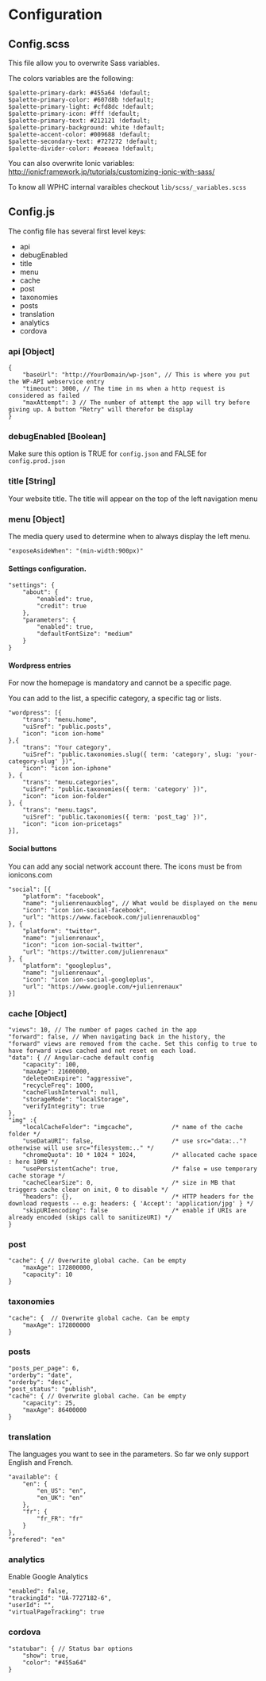 # Configuration

## Config.scss

This file allow you to overwrite Sass variables.

The colors variables are the following:

```
$palette-primary-dark: #455a64 !default;
$palette-primary-color: #607d8b !default;
$palette-primary-light: #cfd8dc !default;
$palette-primary-icon: #fff !default;
$palette-primary-text: #212121 !default;
$palette-primary-background: white !default;
$palette-accent-color: #009688 !default;
$palette-secondary-text: #727272 !default;
$palette-divider-color: #eaeaea !default;
```

You can also overwrite Ionic variables: <http://ionicframework.jp/tutorials/customizing-ionic-with-sass/>

To know all WPHC internal varaibles checkout ```lib/scss/_variables.scss```

## Config.js

The config file has several first level keys:

* api
* debugEnabled
* title
* menu
* cache
* post
* taxonomies
* posts
* translation
* analytics
* cordova


### api [Object]

```
{
    "baseUrl": "http://YourDomain/wp-json", // This is where you put the WP-API webservice entry
    "timeout": 3000, // The time in ms when a http request is considered as failed
    "maxAttempt": 3 // The number of attempt the app will try before giving up. A button "Retry" will therefor be display
}
```

### debugEnabled [Boolean]

Make sure this option is TRUE for ```config.json``` and FALSE for ```config.prod.json```

### title [String]

Your website title. The title will appear on the top of the left navigation menu

### menu [Object]

The media query used to determine when to always display the left menu.

```
"exposeAsideWhen": "(min-width:900px)"
```

#### Settings configuration.

```
"settings": {
    "about": {
        "enabled": true,
        "credit": true
    },
    "parameters": {
        "enabled": true,
        "defaultFontSize": "medium"
    }
}
```

#### Wordpress entries

For now the homepage is mandatory and cannot be a specific page.

You can add to the list, a specific category, a specific tag or lists.

```
"wordpress": [{
    "trans": "menu.home",
    "uiSref": "public.posts",
    "icon": "icon ion-home"
},{
    "trans": "Your category",
    "uiSref": "public.taxonomies.slug({ term: 'category', slug: 'your-category-slug' })",
    "icon": "icon ion-iphone"
}, {
    "trans": "menu.categories",
    "uiSref": "public.taxonomies({ term: 'category' })",
    "icon": "icon ion-folder"
}, {
    "trans": "menu.tags",
    "uiSref": "public.taxonomies({ term: 'post_tag' })",
    "icon": "icon ion-pricetags"
}],
```

#### Social buttons

You can add any social network account there. The icons must be from ionicons.com

```
"social": [{
    "platform": "facebook",
    "name": "julienrenauxblog", // What would be displayed on the menu
    "icon": "icon ion-social-facebook",
    "url": "https://www.facebook.com/julienrenauxblog"
}, {
    "platform": "twitter",
    "name": "julienrenaux",
    "icon": "icon ion-social-twitter",
    "url": "https://twitter.com/julienrenaux"
}, {
    "platform": "googleplus",
    "name": "julienrenaux",
    "icon": "icon ion-social-googleplus",
    "url": "https://www.google.com/+julienrenaux"
}]
```

### cache [Object]

```
"views": 10, // The number of pages cached in the app
"forward": false, // When navigating back in the history, the "forward" views are removed from the cache. Set this config to true to have forward views cached and not reset on each load.
"data": { // Angular-cache default config
    "capacity": 100,
    "maxAge": 21600000,
    "deleteOnExpire": "aggressive",
    "recycleFreq": 1000,
    "cacheFlushInterval": null,
    "storageMode": "localStorage",
    "verifyIntegrity": true
},
"img" :{
    "localCacheFolder": "imgcache",           /* name of the cache folder */
    "useDataURI": false,                      /* use src="data:.."? otherwise will use src="filesystem:.." */
    "chromeQuota": 10 * 1024 * 1024,          /* allocated cache space : here 10MB */
    "usePersistentCache": true,               /* false = use temporary cache storage */
    "cacheClearSize": 0,                      /* size in MB that triggers cache clear on init, 0 to disable */
    "headers": {},                            /* HTTP headers for the download requests -- e.g: headers: { 'Accept': 'application/jpg' } */
    "skipURIencoding": false                  /* enable if URIs are already encoded (skips call to sanitizeURI) */
}
```

### post

```
"cache": { // Overwrite global cache. Can be empty
    "maxAge": 172800000,
    "capacity": 10
}
```

### taxonomies

```
"cache": {  // Overwrite global cache. Can be empty
    "maxAge": 172800000
}
```

### posts

```
"posts_per_page": 6,
"orderby": "date",
"orderby": "desc",
"post_status": "publish",
"cache": { // Overwrite global cache. Can be empty
    "capacity": 25,
    "maxAge": 86400000
}
```

### translation

The languages you want to see in the parameters. So far we only support English and French.

```
"available": {
    "en": {
        "en_US": "en",
        "en_UK": "en"
    },
    "fr": {
        "fr_FR": "fr"
    }
},
"prefered": "en"
```

### analytics

Enable Google Analytics

```
"enabled": false,
"trackingId": "UA-7727182-6",
"userId": "",
"virtualPageTracking": true
```

### cordova

```
"statubar": { // Status bar options
    "show": true,
    "color": "#455a64"
}
```
